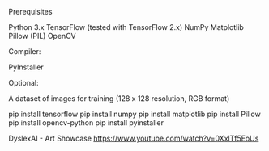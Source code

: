 Prerequisites

Python 3.x
TensorFlow (tested with TensorFlow 2.x)
NumPy
Matplotlib
Pillow (PIL)
OpenCV

Compiler:

PyInstaller

Optional: 

A dataset of images for training (128 x 128 resolution, RGB format)

pip install tensorflow
pip install numpy
pip install matplotlib
pip install Pillow
pip install opencv-python
pip install pyinstaller

DyslexAI - Art Showcase
https://www.youtube.com/watch?v=0XxlTf5EoUs
